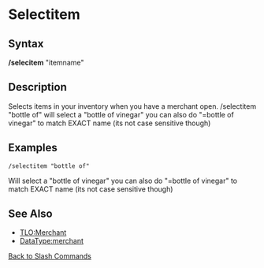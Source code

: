 # Selectitem

## Syntax

**/selecitem** "itemname"

## Description

Selects items in your inventory when you have a merchant open. /selectitem "bottle of" will select a "bottle of vinegar" you can also do "=bottle of vinegar" to match EXACT name \(its not case sensitive though\)

## Examples

`/selectitem "bottle of"`

Will select a "bottle of vinegar" you can also do "=bottle of vinegar" to match EXACT name \(its not case sensitive though\)

## See Also

* [TLO:Merchant](../../data-types-and-top-level-objects/top-level-objects/tlo-merchant.md)
* [DataType:merchant](../../data-types-and-top-level-objects/data-types/datatype-merchant.md)

[Back to Slash Commands](./)

